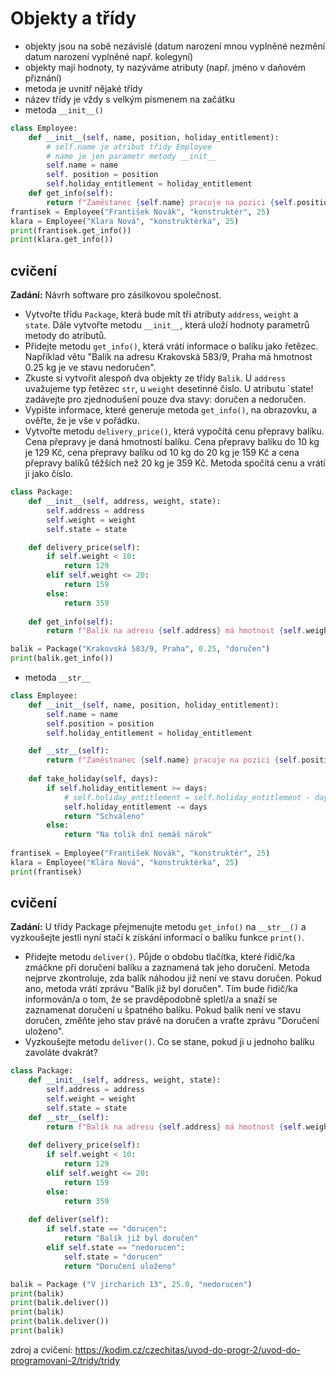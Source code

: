 # Objekty a třídy
- objekty jsou na sobě nezávislé (datum narození mnou vyplněné nezmění datum narození vyplněné např. kolegyní)
- objekty mají hodnoty, ty nazýváme atributy (např. jméno v daňovém přiznání)
- metoda je uvnitř nějaké třídy
- název třídy je vždy s velkým písmenem na začátku
- metoda `__init__()`

```python
class Employee:
    def __init__(self, name, position, holiday_entitlement):
        # self.name je atribut třídy Employee
        # name je jen parametr metody __init__
        self.name = name
        self. position = position
        self.holiday_entitlement = holiday_entitlement
    def get_info(self):
        return f"Zaměstanec {self.name} pracuje na pozici {self.position}."
frantisek = Employee("František Novák", "konstruktér", 25)
klara = Employee("Klara Nová", "konstruktérka", 25)
print(frantisek.get_info())
print(klara.get_info())
```

## cvičení

**Zadání:** Návrh software pro zásilkovou společnost.
- Vytvořte třídu `Package`, která bude mít tři atributy `address`, `weight` a `state`. Dále vytvořte metodu `__init__`, která uloží hodnoty parametrů metody do atributů.
- Přidejte metodu `get_info()`, která vrátí informace o balíku jako řetězec. Například větu "Balík na adresu Krakovská 583/9, Praha má hmotnost 0.25 kg je ve stavu nedoručen".
- Zkuste si vytvořit alespoň dva objekty ze třídy `Balik`. U `address` uvažujeme typ řetězec `str`, u `weight` desetinné číslo. U atributu `state! zadávejte pro zjednodušení pouze dva stavy: doručen a nedoručen.
- Vypište informace, které generuje metoda `get_info()`, na obrazovku, a ověřte, že je vše v pořádku.
- Vytvořte metodu `delivery_price()`, která vypočítá cenu přepravy balíku. Cena přepravy je daná hmotností balíku. Cena přepravy balíku do 10 kg je 129 Kč, cena přepravy balíku od 10 kg do 20 kg je 159 Kč a cena přepravy balíků těžších než 20 kg je 359 Kč. Metoda spočítá cenu a vrátí ji jako číslo.
```python
class Package:
    def __init__(self, address, weight, state):
        self.address = address
        self.weight = weight
        self.state = state

    def delivery_price(self):
        if self.weight < 10:
            return 129
        elif self.weight <= 20:
            return 159
        else:
            return 359
    
    def get_info(self):
        return f"Balík na adresu {self.address} má hmotnost {self.weight} kg a je ve stavu {self.state}. Cena za dopravu byla {self.delivery_price()}."

balik = Package("Krakovská 583/9, Praha", 0.25, "doručen")
print(balik.get_info())
```

- metoda `__str__`
```python
class Employee:
    def __init__(self, name, position, holiday_entitlement):
        self.name = name
        self.position = position
        self.holiday_entitlement = holiday_entitlement

    def __str__(self):
        return f"Zaměstnanec {self.name} pracuje na pozici {self.position}."
    
    def take_holiday(self, days):
        if self.holiday_entitlement >= days:
            # self.holiday_entitlement = self.holiday_entitlement - days
            self.holiday_entitlement -= days
            return "Schváleno"
        else:
            return "Na tolik dní nemáš nárok"
        
frantisek = Employee("František Novák", "konstruktér", 25)
klara = Employee("Klára Nová", "konstruktérka", 25)
print(frantisek)
```

## cvičení
**Zadání:** U třídy Package přejmenujte metodu `get_info()` na `__str__()` a vyzkoušejte jestli nyní stačí k získání informací o balíku funkce `print()`.
- Přidejte metodu `deliver()`. Půjde o obdobu tlačítka, které řidič/ka zmáčkne při doručení balíku a zaznamená tak jeho doručení. Metoda nejprve zkontroluje, zda balík náhodou již není ve stavu doručen. Pokud ano, metoda vrátí zprávu "Balík již byl doručen". Tím bude řidič/ka informován/a o tom, že se pravděpodobně spletl/a a snaží se zaznamenat doručení u špatného balíku. Pokud balík není ve stavu doručen, změňte jeho stav právě na doručen a vraťte zprávu "Doručení uloženo".
- Vyzkoušejte metodu `deliver()`. Co se stane, pokud ji u jednoho balíku zavoláte dvakrát?
```python
class Package:
    def __init__(self, address, weight, state):
        self.address = address
        self.weight = weight
        self.state = state
    def __str__(self):
        return f"Balík na adresu {self.address} má hmotnost {self.weight} kg je ve stavu {self.state}"
    
    def delivery_price(self):
        if self.weight < 10:
            return 129
        elif self.weight <= 20:
            return 159
        else:
            return 359
        
    def deliver(self):
        if self.state == "dorucen":
            return "Balík již byl doručen"
        elif self.state == "nedorucen":
            self.state = "dorucen"
            return "Doručení uloženo"

balik = Package ("V jircharich 13", 25.0, "nedorucen")
print(balik)
print(balik.deliver())
print(balik)
print(balik.deliver())
print(balik)
```

zdroj a cvičení: https://kodim.cz/czechitas/uvod-do-progr-2/uvod-do-programovani-2/tridy/tridy